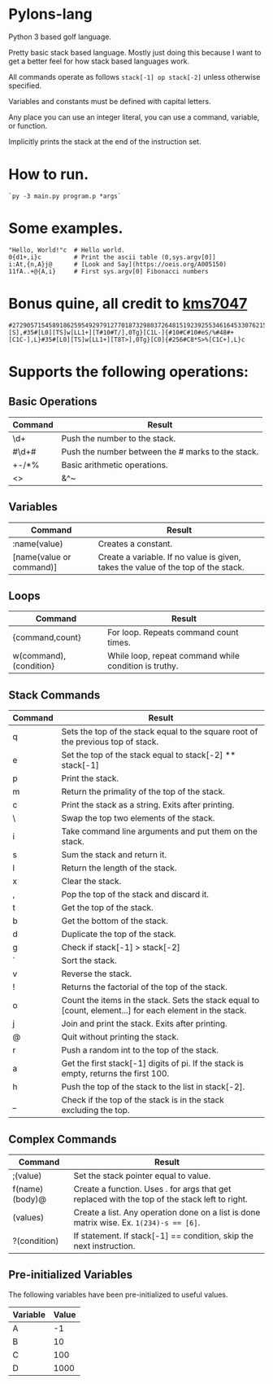 # Pylons-lang
Python 3 based golf language.

Pretty basic stack based language. Mostly just doing this because I want to get a better feel for how stack based languages work.

All commands operate as follows `stack[-1] op stack[-2]` unless otherwise specified.

Variables and constants must be defined with capital letters.

Any place you can use an integer literal, you can use a command, variable, or function.

Implicitly prints the stack at the end of the instruction set.

# How to run.

    `py -3 main.py program.p *args`
    

# Some examples.

    "Hello, World!"c  # Hello world.
    0{d1+,i}c         # Print the ascii table (0,sys.argv[0]]
    i:At,{n,A}j@      # [Look and Say](https://oeis.org/A005150)
    11fA..+@{A,i}     # First sys.argv[0] Fibonacci numbers
    

# Bonus quine, all credit to [kms7047](https://github.com/kms70847)
    
    #272905715458918625954929791277018732980372648151923925534616453307621588598692438414443279763003025372409097795417741330602167388103514682342382282390274176094981540184583036198531713253138700693955928801808034338692982310398308250577863556014805403336841267395172018000805496670641969318196854690330530651#[S],#35#[L0][TS]w[LL1+][T#10#T/],0Tg}[C1L-]{#10#C#10#eS/%#48#+[C1C-],L}#35#[L0][TS]w[LL1+][T8T>],0Tg}[C0]{#256#C8*S>%[C1C+],L}c


# Supports the following operations:

## Basic Operations ##

| Command | Result                                                                                                     |
|---------|------------------------------------------------------------------------------------------------------------|
| \d+     | Push the number to the stack.                                                                              |
| #\d+#   | Push the number between the # marks to the stack.                                                          |
| +-/*%   | Basic arithmetic operations.                                                                               |
| <>|&^~  | Left shift, right shift, or, and, xor, twos compliment. Twos compliment only affects the top of the stack. |


## Variables ##

| Command                  | Result                                                                            |
|--------------------------|-----------------------------------------------------------------------------------|
| :name(value)             | Creates a constant.                                                               |
| [name(value or command)] | Create a variable. If no value is given, takes the value of the top of the stack. |


## Loops ##

| Command                | Result                                                 |
|------------------------|--------------------------------------------------------|
| {command,count}        | For loop. Repeats command count times.                 |
| w(command),(condition} | While loop, repeat command while condition is truthy.  |


## Stack Commands ##

| Command | Result                                                                                                   |
|---------|----------------------------------------------------------------------------------------------------------|
| q       | Sets the top of the stack equal to the square root of the previous top of stack.                         |
| e       | Set the top of the stack equal to stack[-2] ** stack[-1]                                                 |
| p       | Print the stack.                                                                                         |
| m       | Return the primality of the top of the stack.                                                            |
| c       | Print the stack as a string. Exits after printing.                                                       |
| \       | Swap the top two elements of the stack.                                                                  |
| i       | Take command line arguments and put them on the stack.                                                   |
| s       | Sum the stack and return it.                                                                             |
| l       | Return the length of the stack.                                                                          |
| x       | Clear the stack.                                                                                         |
| ,       | Pop the top of the stack and discard it.                                                                 |
| t       | Get the top of the stack.                                                                                |
| b       | Get the bottom of the stack.                                                                             |
| d       | Duplicate the top of the stack.                                                                          |
| g       | Check if stack[-1] > stack[-2]                                                                           |
| `       | Sort the stack.                                                                                          |
| v       | Reverse the stack.                                                                                       |
| !       | Returns the factorial of the top of the stack.                                                           |
| o       | Count the items in the stack. Sets the stack equal to [count, element...] for each element in the stack. |
| j       | Join and print the stack. Exits after printing.                                                          |
| @       | Quit without printing the stack.                                                                         |
| r       | Push a random int to the top of the stack.                                                               |
| a       | Get the first stack[-1] digits of pi. If the stack is empty, returns the first 100.                      |
| h       | Push the top of the stack to the list in stack[-2].                                                      |
| _       | Check if the top of the stack is in the stack excluding the top.                                         |


## Complex Commands ##

| Command        | Result                                                                                        |
|----------------|-----------------------------------------------------------------------------------------------|
| ;(value)       | Set the stack pointer equal to value.                                                         |
| f(name)(body)@ | Create a function. Uses . for args that get replaced with the top of the stack left to right. |
| (values)       | Create a list. Any operation done on a list is done matrix wise. Ex. `1(234)-s == [6]`.       |
| ?(condition)   | If statement. If stack[-1] == condition, skip the next instruction.                           |


## Pre-initialized Variables ##
The following variables have been pre-initialized to useful values.

| Variable | Value |
|----------|-------|
| A        | -1    |
| B        | 10    |
| C        | 100   |
| D        | 1000  |